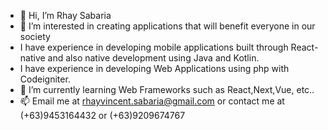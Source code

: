 - 👋 Hi, I’m Rhay Sabaria
- 👀 I’m interested in creating applications that will benefit everyone in our society
- I have experience in developing mobile applications built through React-native and also native development using Java and Kotlin.
- I have experience in developing Web Applications using php with Codeigniter.
- 🌱 I’m currently learning Web Frameworks such as React,Next,Vue, etc..
- 📫 Email me at rhayvincent.sabaria@gmail.com or contact me at (+63)9453164432 or (+63)9209674767

<!---
Rhay427/Rhay427 is a ✨ special ✨ repository because its `README.md` (this file) appears on your GitHub profile.
You can click the Preview link to take a look at your changes.
--->

